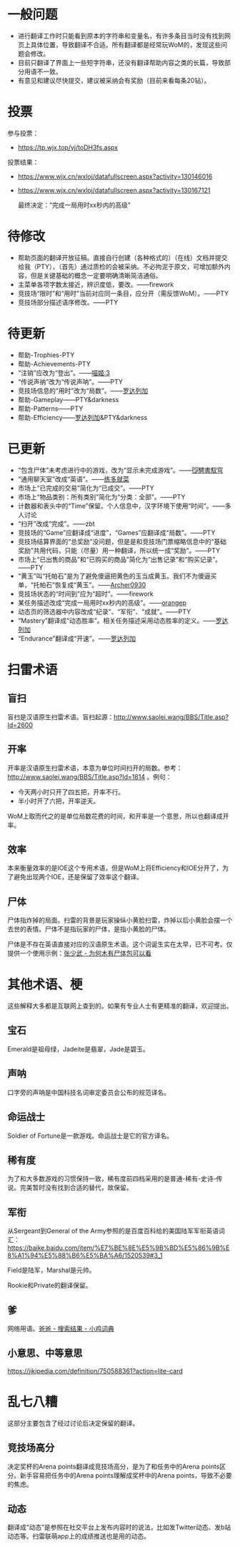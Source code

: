 # 一般问题
- 进行翻译工作时只能看到原本的字符串和变量名，有许多条目当时没有找到网页上具体位置，导致翻译不合适。所有翻译都是经常玩WoM的，发现这些问题会修改。
- 目前只翻译了界面上一些短字符串，还没有翻译帮助内容之类的长篇，导致部分用语不一致。
- 有意见和建议尽快提交，建议被采纳会有奖励（目前来看每条20钻）。

# 投票
参与投票：
- https://tp.wjx.top/vj/toDH3fs.aspx

投票结果：
- https://www.wjx.cn/wxloj/datafullscreen.aspx?activity=130146016
- https://www.wjx.cn/wxloj/datafullscreen.aspx?activity=130167121
  
  最终决定：“完成一局用时xx秒内的高级”

# 待修改
- 帮助页面的翻译开放征稿。直接自行创建（各种格式的）（在线）文档并提交给我（PTY），（首先）通过质检的会被采纳。不必拘泥于原文，可增加额外内容，但是关键基础的概念一定要明确清晰简洁通俗。
- 主菜单各项字数太接近，辨识度低，要改。——firework
- 竞技场“限时”和“用时”当前对应同一条目，应分开（需反馈WoM）。——PTY
- 竞技场部分描述语序修改。——PTY

# 待更新
- 帮助-Trophies-PTY
- 帮助-Achievements-PTY
- “注销”应改为“登出”。——[喵姬:3](https://minesweeper.online/zh/player/1642846)
- “传说声纳”改为“传说声呐”。——PTY
- 竞技场信息的“用时”改为“局数”。——[罗达列加](https://minesweeper.online/zh/player/5309760)
- 帮助-Gameplay——PTY&darkness
- 帮助-Patterns——PTY
- 帮助-Efficiency——[罗达列加](https://minesweeper.online/zh/player/5309760)&PTY&darkness

# 已更新
- “包含尸体”未考虑进行中的游戏，改为“显示未完成游戏”。——[😼騁書馭穹](https://minesweeper.online/zh/player/2731349)
- “通用聊天室”改成“英语”。——[练多就菜](https://minesweeper.online/zh/player/3239055)
- 市场上“已完成的交易”简化为“已成交”。——PTY
- 市场上“物品类别：所有类别”简化为“分类：全部”。——PTY
- 计数器和表头中的“Time”保留。个人信息中，汉字环境下使用“时间”。——多人讨论
- “扫开”改成“完成”。——zbt
- 竞技场的“Game”应翻译成“进度”，“Games”应翻译成“局数”。——PTY
- 竞技场结算界面的“总奖励”没问题，但是是和竞技场门票缩略信息中的“基础奖励”共用代码，只能（尽量）用一种翻译，所以统一成“奖励”。——PTY
- 市场上“已出售的商品”和“已购买的商品”简化为“出售记录”和“购买记录”。——PTY
- “黄玉”叫“托帕石”是为了避免傻逼把黄色的玉当成黄玉。我们不为傻逼买单，“托帕石”恢复成“黄玉”。——[Archer0930](https://minesweeper.online/zh/player/4043148)
- 竞技场状态的“时间到”应为“超时”。——firework
- 某任务描述改成“完成一局用时xx秒内的高级”。——[orangep](https://minesweeper.online/zh/player/1782902)
- 动态页的筛选器中内容改成“纪录”、“军衔”、“成就”。——PTY
- “Mastery”翻译成“动态胜率”。相关任务描述采用动态胜率的定义。——[罗达列加](https://minesweeper.online/zh/player/5309760)
- “Endurance”翻译成“开速”。——[罗达列加](https://minesweeper.online/zh/player/5309760)

# 扫雷术语

## 盲扫
盲扫是汉语原生扫雷术语。盲扫起源：http://www.saolei.wang/BBS/Title.asp?Id=2600

## 开率
开率是汉语原生扫雷术语，本意为单位时间扫开的局数。参考：http://www.saolei.wang/BBS/Title.asp?Id=1814 。例句：
- 今天两小时只开了四五把，开率不行。
- 半小时开了六把，开率逆天。

WoM上取而代之的是单位局数花费的时间，和开率是一个意思，所以也翻译成开率。

## 效率
本来衡量效率的是IOE这个专用术语，但是WoM上将Efficiency和IOE分开了，为了避免出现两个IOE，还是保留了效率这个翻译。

## 尸体
尸体指炸掉的局面。扫雷的背景是玩家操纵小黄脸扫雷，炸掉以后小黄脸会摆一个去世的表情。尸体不是指玩家的尸体，是指小黄脸的尸体。

尸体是不存在英语直接对应的汉语原生术语。这个词诞生实在太早，已不可考。仅提供一个使用示例：[张少武 - 为何木有尸体包可以看](http://www.saolei.wang/BBS/Title.asp?Id=14126)

# 其他术语、梗
这些解释大多都是互联网上查到的。如果有专业人士有更精准的翻译，欢迎提出。

## 宝石
Emerald是祖母绿，Jadeite是翡翠，Jade是碧玉。

## 声呐
口字旁的声呐是中国科技名词审定委员会公布的规范译名。

## 命运战士
Soldier of Fortune是一款游戏。命运战士是它的官方译名。

## 稀有度
为了和大多数游戏的习惯保持一致，稀有度前四档采用的是普通-稀有-史诗-传说。完美暂时没有找到合适的替代，故保留。

## 军衔
从Sergeant到General of the Army参照的是百度百科给的美国陆军军衔英语词汇：https://baike.baidu.com/item/%E7%BE%8E%E5%9B%BD%E5%86%9B%E8%A1%94%E5%88%B6%E5%BA%A6/1520539#3_1

Field是陆军，Marshal是元帅。

Rookie和Private的翻译保留。

## 爹
网络用语。[爸爸 - 搜索结果 - 小鸡词典](https://jikipedia.com/search?phrase=%E7%88%B8%E7%88%B8)

## 小意思、中等意思
https://jikipedia.com/definition/750588361?action=lite-card

# 乱七八糟
这部分主要包含了经过讨论后决定保留的翻译。

## 竞技场高分
决定奖杯的Arena points翻译成竞技场高分，是为了和任务中的Arena points区分。新手容易把任务中的Arena points理解成奖杯中的Arena points，导致不必要的焦虑。

## 动态
翻译成“动态”是参照在社交平台上发布内容时的说法，比如发Twitter动态、发b站动态等。扫雷联萌app上的成绩推送也是用的动态。
